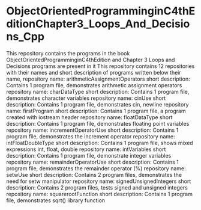 # ObjectOrientedProgramminginC4thEditionChapter3_Loops_And_Decisions_Cpp
This repository contains the programs in the book ObjectOrientedProgramminginC4thEdition and Chapter 3 Loops and Decisions programs are present in it
This repository contains 12 repositories with their names and short description of programs written below their name,
repository name: arithmeticAssignmentOperators
short description: Contains 1 program file, demonstrates arithmetic assignment operators
repository name: charDataType
short description: Contains 1 program file, demonstrates character variables
repository name: cinUse
short description: Contains 1 program file, demonstrates cin, newline
repository name: firstProgram
short description: Contains 1 program file, a program created with iostream header
repository name: floatDataType
short description: Contains 1 program file, demonstrates floating point variables
repository name: incrementOperatorUse
short description: Contains 1 program file, demonstrates the increment operator
repository name: intFloatDoubleType
short description: Contains 1 program file, shows mixed expressions int, float, double
repository name: intVariables
short description: Contains 1 program file, demonstrate integer variables
repository name: remainderOperatorUse
short description: Contains 1 program file, demonstrates the remainder operator (%)
repository name: setwUse
short description: Contains 2 program files, demonstrates the need for setw manipulator 
repository name: signedUnsignedIntegers
short description:  Contains 2 program files, tests signed and unsigned integers
repository name: squarerootFunction
short description: Contains 1 program file, demonstrates sqrt() library function

